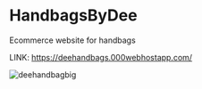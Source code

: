 # HandbagsByDee
Ecommerce website for handbags

LINK: https://deehandbags.000webhostapp.com/

![deehandbagbig](https://user-images.githubusercontent.com/51731752/95027493-8ac83080-065e-11eb-88ee-931ed4d6a1c8.gif)

